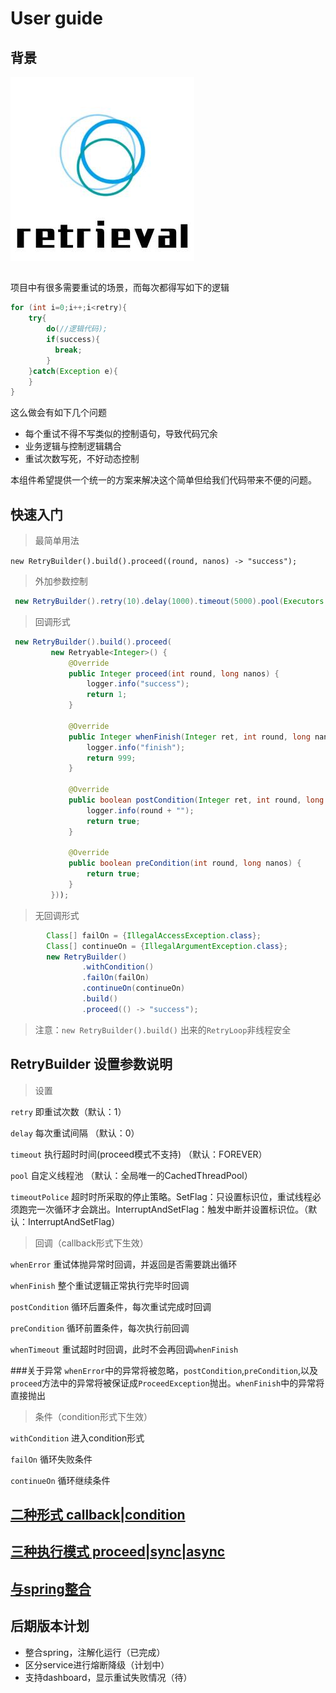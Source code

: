 # User guide

## 背景

![img](doc/logo.jpg)

##

项目中有很多需要重试的场景，而每次都得写如下的逻辑
```  java
for (int i=0;i++;i<retry){
    try{
        do(//逻辑代码);
        if(success){
          break;
        }
    }catch(Exception e){
    }
}
```

这么做会有如下几个问题

- 每个重试不得不写类似的控制语句，导致代码冗余
- 业务逻辑与控制逻辑耦合
- 重试次数写死，不好动态控制

本组件希望提供一个统一的方案来解决这个简单但给我们代码带来不便的问题。

## 快速入门

> 最简单用法

`new RetryBuilder().build().proceed((round, nanos) -> "success");`

> 外加参数控制

``` java
 new RetryBuilder().retry(10).delay(1000).timeout(5000).pool(Executors.newSingleThreadExecutor()).build().async((round, nanos) -> "success");
```

> 回调形式

``` java
 new RetryBuilder().build().proceed(
         new Retryable<Integer>() {
             @Override
             public Integer proceed(int round, long nanos) {
                 logger.info("success");
                 return 1;
             }

             @Override
             public Integer whenFinish(Integer ret, int round, long nanos) {
                 logger.info("finish");
                 return 999;
             }

             @Override
             public boolean postCondition(Integer ret, int round, long nanos) {
                 logger.info(round + "");
                 return true;
             }

             @Override
             public boolean preCondition(int round, long nanos) {
                 return true;
             }
         }));
```

> 无回调形式
``` java
        Class[] failOn = {IllegalAccessException.class};
        Class[] continueOn = {IllegalArgumentException.class};
        new RetryBuilder()
                .withCondition()
                .failOn(failOn)
                .continueOn(continueOn)
                .build()
                .proceed(() -> "success");
```

> 注意：`new RetryBuilder().build()` 出来的`RetryLoop`非线程安全

## RetryBuilder 设置参数说明

> 设置

`retry` 即重试次数（默认：1）

`delay` 每次重试间隔 （默认：0）

`timeout` 执行超时时间(proceed模式不支持) （默认：FOREVER）

`pool` 自定义线程池 （默认：全局唯一的CachedThreadPool）

`timeoutPolice` 超时时所采取的停止策略。SetFlag：只设置标识位，重试线程必须跑完一次循环才会跳出。InterruptAndSetFlag：触发中断并设置标识位。（默认：InterruptAndSetFlag）

> 回调（callback形式下生效）

`whenError` 重试体抛异常时回调，并返回是否需要跳出循环

`whenFinish` 整个重试逻辑正常执行完毕时回调

`postCondition` 循环后置条件，每次重试完成时回调

`preCondition` 循环前置条件，每次执行前回调

`whenTimeout` 重试超时时回调，此时不会再回调`whenFinish`

###关于异常
`whenError`中的异常将被忽略，`postCondition`,`preCondition`,以及`proceed`方法中的异常将被保证成`ProceedException`抛出。`whenFinish`中的异常将直接抛出

> 条件（condition形式下生效）

`withCondition` 进入condition形式

`failOn` 循环失败条件

`continueOn` 循环继续条件


## [二种形式 callback|condition](doc/两种形式.md)



## [三种执行模式 proceed|sync|async](doc/三种模式.md)
 


 
## [与spring整合](doc/与spring整合.md)




## 后期版本计划

- 整合spring，注解化运行（已完成）
- 区分service进行熔断降级（计划中）
- 支持dashboard，显示重试失败情况（待）
